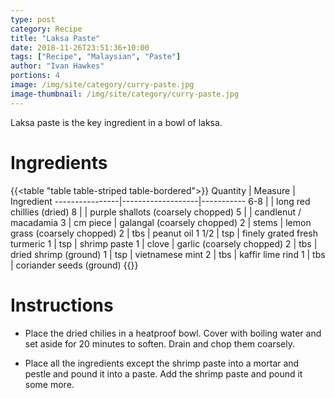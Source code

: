 ```yaml
---
type: post
category: Recipe
title: "Laksa Paste"
date: 2018-11-26T23:51:36+10:00
tags: ["Recipe", "Malaysian", "Paste"]
author: "Ivan Hawkes"
portions: 4
image: /img/site/category/curry-paste.jpg
image-thumbnail: /img/site/category/curry-paste.jpg
---
```


Laksa paste is the key ingredient in a bowl of laksa.
<!--more-->

# Ingredients

{{<table "table table-striped table-bordered">}}
Quantity		| Measure 			| Ingredient
----------------|-------------------|-----------
6-8				|					| long red chillies (dried)
8				| 					| purple shallots (coarsely chopped)
5				|					| candlenut / macadamia
3				| cm piece			| galangal (coarsely chopped)
2				| stems				| lemon grass (coarsely chopped)
2				| tbs				| peanut oil
1 1/2			| tsp				| finely grated fresh turmeric
1				| tsp				| shrimp paste
1				| clove				| garlic (coarsely chopped)
2				| tbs				| dried shrimp (ground)
1				| tsp				| vietnamese mint
2				| tbs				| kaffir lime rind
1				| tbs				| coriander seeds (ground)
{{</table>}}

# Instructions

* Place the dried chilies in a heatproof bowl. Cover with boiling water and set aside for 20 minutes to soften. Drain and chop them coarsely.

* Place all the ingredients except the shrimp paste into a mortar and pestle and pound it into a paste. Add the shrimp paste and pound it some more.